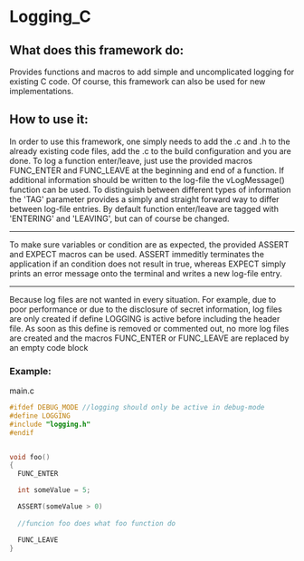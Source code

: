 # Logging_C

## What does this framework do:
Provides functions and macros to add simple and uncomplicated logging for existing C code. Of course, this framework can also be used for new implementations.


## How to use it:
In order to use this framework, one simply needs to add the .c and .h to the already existing code files, add the .c to the build configuration and you are done. 
To log a function enter/leave, just use the provided macros FUNC_ENTER and FUNC_LEAVE at the beginning and end of a function. If additional information should be written to the log-file the vLogMessage() function can be used. To distinguish between different types of information the 'TAG' parameter provides a simply and straight forward way to differ between log-file entries. By default function enter/leave are tagged with 'ENTERING' and 'LEAVING', but can of course be changed. 

---

To make sure variables or condition are as expected, the provided ASSERT and EXPECT macros can be used. ASSERT immeditly terminates the application if an condition does not result in true, whereas EXPECT simply prints an error message onto the terminal and writes a new log-file entry.

---

Because log files are not wanted in every situation. For example, due to poor performance or due to the disclosure of secret information, log files are only created if define LOGGING is active before including the header file. As soon as this define is removed or commented out, no more log files are created and the macros FUNC_ENTER or FUNC_LEAVE are replaced by an empty code block

### Example:
main.c
```C
#ifdef DEBUG_MODE //logging should only be active in debug-mode
#define LOGGING
#include "logging.h"
#endif


void foo()
{
  FUNC_ENTER

  int someValue = 5;

  ASSERT(someValue > 0)
  
  //funcion foo does what foo function do

  FUNC_LEAVE
}
```

